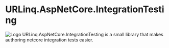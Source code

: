 # URLinq.AspNetCore.IntegrationTesting
![Logo](https://github.com/tulde23/URLinq/blob/master/u.jpg=50x)
URLinq.AspNetCore.IntegrationTesting is a small library that makes authoring netcore integration tests easier.
